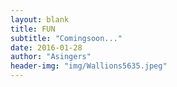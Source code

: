 ```yaml
---
layout: blank
title: FUN
subtitle: "Comingsoon..."
date: 2016-01-28
author: "Asingers"
header-img: "img/Wallions5635.jpeg"
---
```

